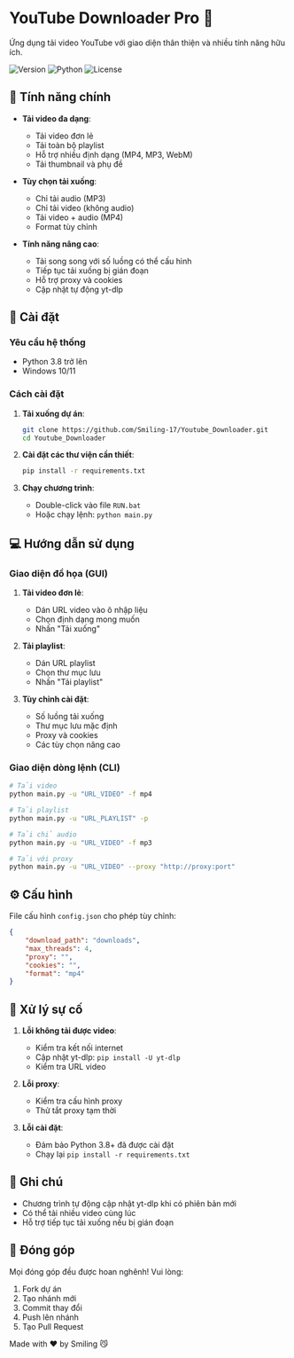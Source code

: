 # YouTube Downloader Pro 🎥

Ứng dụng tải video YouTube với giao diện thân thiện và nhiều tính năng hữu ích.

![Version](https://img.shields.io/badge/version-2.0.0-blue.svg)
![Python](https://img.shields.io/badge/python-3.8%2B-green.svg)
![License](https://img.shields.io/badge/license-MIT-yellow.svg)

## 🌟 Tính năng chính

- **Tải video đa dạng**:
  - Tải video đơn lẻ
  - Tải toàn bộ playlist
  - Hỗ trợ nhiều định dạng (MP4, MP3, WebM)
  - Tải thumbnail và phụ đề

- **Tùy chọn tải xuống**:
  - Chỉ tải audio (MP3)
  - Chỉ tải video (không audio)
  - Tải video + audio (MP4)
  - Format tùy chỉnh

- **Tính năng nâng cao**:
  - Tải song song với số luồng có thể cấu hình
  - Tiếp tục tải xuống bị gián đoạn
  - Hỗ trợ proxy và cookies
  - Cập nhật tự động yt-dlp

## 🚀 Cài đặt

### Yêu cầu hệ thống
- Python 3.8 trở lên
- Windows 10/11

### Cách cài đặt

1. **Tải xuống dự án**:
   ```bash
   git clone https://github.com/Smiling-17/Youtube_Downloader.git
   cd Youtube_Downloader
   ```

2. **Cài đặt các thư viện cần thiết**:
   ```bash
   pip install -r requirements.txt
   ```

3. **Chạy chương trình**:
   - Double-click vào file `RUN.bat`
   - Hoặc chạy lệnh: `python main.py`

## 💻 Hướng dẫn sử dụng

### Giao diện đồ họa (GUI)

1. **Tải video đơn lẻ**:
   - Dán URL video vào ô nhập liệu
   - Chọn định dạng mong muốn
   - Nhấn "Tải xuống"

2. **Tải playlist**:
   - Dán URL playlist
   - Chọn thư mục lưu
   - Nhấn "Tải playlist"

3. **Tùy chỉnh cài đặt**:
   - Số luồng tải xuống
   - Thư mục lưu mặc định
   - Proxy và cookies
   - Các tùy chọn nâng cao

### Giao diện dòng lệnh (CLI)

```bash
# Tải video
python main.py -u "URL_VIDEO" -f mp4

# Tải playlist
python main.py -u "URL_PLAYLIST" -p

# Tải chỉ audio
python main.py -u "URL_VIDEO" -f mp3

# Tải với proxy
python main.py -u "URL_VIDEO" --proxy "http://proxy:port"
```

## ⚙️ Cấu hình

File cấu hình `config.json` cho phép tùy chỉnh:

```json
{
    "download_path": "downloads",
    "max_threads": 4,
    "proxy": "",
    "cookies": "",
    "format": "mp4"
}
```

## 🔧 Xử lý sự cố

1. **Lỗi không tải được video**:
   - Kiểm tra kết nối internet
   - Cập nhật yt-dlp: `pip install -U yt-dlp`
   - Kiểm tra URL video

2. **Lỗi proxy**:
   - Kiểm tra cấu hình proxy
   - Thử tắt proxy tạm thời

3. **Lỗi cài đặt**:
   - Đảm bảo Python 3.8+ đã được cài đặt
   - Chạy lại `pip install -r requirements.txt`

## 📝 Ghi chú

- Chương trình tự động cập nhật yt-dlp khi có phiên bản mới
- Có thể tải nhiều video cùng lúc
- Hỗ trợ tiếp tục tải xuống nếu bị gián đoạn

## 🤝 Đóng góp

Mọi đóng góp đều được hoan nghênh! Vui lòng:
1. Fork dự án
2. Tạo nhánh mới
3. Commit thay đổi
4. Push lên nhánh
5. Tạo Pull Request


Made with ❤️ by Smiling 😼
